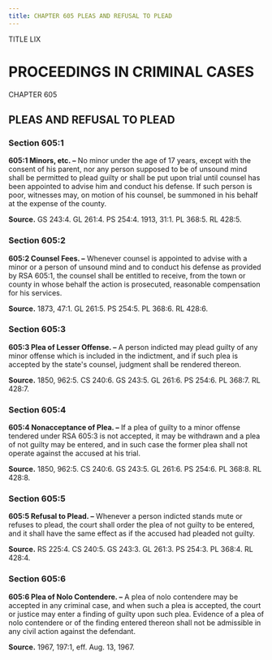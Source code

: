 ```yaml
---
title: CHAPTER 605 PLEAS AND REFUSAL TO PLEAD
---
```


TITLE LIX
                                             
PROCEEDINGS IN CRIMINAL CASES
=============================

CHAPTER 605
                                             
PLEAS AND REFUSAL TO PLEAD
--------------------------

### Section 605:1

 **605:1 Minors, etc. –** No minor under the age of 17 years, except
with the consent of his parent, nor any person supposed to be of unsound
mind shall be permitted to plead guilty or shall be put upon trial until
counsel has been appointed to advise him and conduct his defense. If
such person is poor, witnesses may, on motion of his counsel, be
summoned in his behalf at the expense of the county.

**Source.** GS 243:4. GL 261:4. PS 254:4. 1913, 31:1. PL 368:5. RL
428:5.

### Section 605:2

 **605:2 Counsel Fees. –** Whenever counsel is appointed to advise
with a minor or a person of unsound mind and to conduct his defense as
provided by RSA 605:1, the counsel shall be entitled to receive, from
the town or county in whose behalf the action is prosecuted, reasonable
compensation for his services.

**Source.** 1873, 47:1. GL 261:5. PS 254:5. PL 368:6. RL 428:6.

### Section 605:3

 **605:3 Plea of Lesser Offense. –** A person indicted may plead
guilty of any minor offense which is included in the indictment, and if
such plea is accepted by the state's counsel, judgment shall be rendered
thereon.

**Source.** 1850, 962:5. CS 240:6. GS 243:5. GL 261:6. PS 254:6. PL
368:7. RL 428:7.

### Section 605:4

 **605:4 Nonacceptance of Plea. –** If a plea of guilty to a minor
offense tendered under RSA 605:3 is not accepted, it may be withdrawn
and a plea of not guilty may be entered, and in such case the former
plea shall not operate against the accused at his trial.

**Source.** 1850, 962:5. CS 240:6. GS 243:5. GL 261:6. PS 254:6. PL
368:8. RL 428:8.

### Section 605:5

 **605:5 Refusal to Plead. –** Whenever a person indicted stands mute
or refuses to plead, the court shall order the plea of not guilty to be
entered, and it shall have the same effect as if the accused had pleaded
not guilty.

**Source.** RS 225:4. CS 240:5. GS 243:3. GL 261:3. PS 254:3. PL 368:4.
RL 428:4.

### Section 605:6

 **605:6 Plea of Nolo Contendere. –** A plea of nolo contendere may
be accepted in any criminal case, and when such a plea is accepted, the
court or justice may enter a finding of guilty upon such plea. Evidence
of a plea of nolo contendere or of the finding entered thereon shall not
be admissible in any civil action against the defendant.

**Source.** 1967, 197:1, eff. Aug. 13, 1967.

